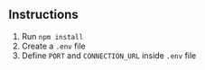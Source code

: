 ## Instructions

1. Run `npm install`
2. Create a `.env` file
3. Define `PORT` and `CONNECTION_URL` inside `.env` file
